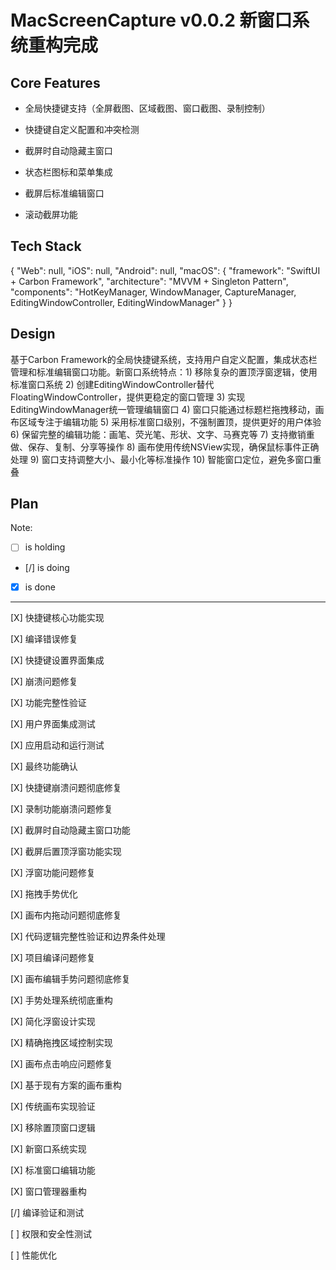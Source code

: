 # MacScreenCapture v0.0.2 新窗口系统重构完成

## Core Features

- 全局快捷键支持（全屏截图、区域截图、窗口截图、录制控制）

- 快捷键自定义配置和冲突检测

- 截屏时自动隐藏主窗口

- 状态栏图标和菜单集成

- 截屏后标准编辑窗口

- 滚动截屏功能

## Tech Stack

{
  "Web": null,
  "iOS": null,
  "Android": null,
  "macOS": {
    "framework": "SwiftUI + Carbon Framework",
    "architecture": "MVVM + Singleton Pattern",
    "components": "HotKeyManager, WindowManager, CaptureManager, EditingWindowController, EditingWindowManager"
  }
}

## Design

基于Carbon Framework的全局快捷键系统，支持用户自定义配置，集成状态栏管理和标准编辑窗口功能。新窗口系统特点：1) 移除复杂的置顶浮窗逻辑，使用标准窗口系统 2) 创建EditingWindowController替代FloatingWindowController，提供更稳定的窗口管理 3) 实现EditingWindowManager统一管理编辑窗口 4) 窗口只能通过标题栏拖拽移动，画布区域专注于编辑功能 5) 采用标准窗口级别，不强制置顶，提供更好的用户体验 6) 保留完整的编辑功能：画笔、荧光笔、形状、文字、马赛克等 7) 支持撤销重做、保存、复制、分享等操作 8) 画布使用传统NSView实现，确保鼠标事件正确处理 9) 窗口支持调整大小、最小化等标准操作 10) 智能窗口定位，避免多窗口重叠

## Plan

Note: 

- [ ] is holding
- [/] is doing
- [X] is done

---

[X] 快捷键核心功能实现

[X] 编译错误修复

[X] 快捷键设置界面集成

[X] 崩溃问题修复

[X] 功能完整性验证

[X] 用户界面集成测试

[X] 应用启动和运行测试

[X] 最终功能确认

[X] 快捷键崩溃问题彻底修复

[X] 录制功能崩溃问题修复

[X] 截屏时自动隐藏主窗口功能

[X] 截屏后置顶浮窗功能实现

[X] 浮窗功能问题修复

[X] 拖拽手势优化

[X] 画布内拖动问题彻底修复

[X] 代码逻辑完整性验证和边界条件处理

[X] 项目编译问题修复

[X] 画布编辑手势问题彻底修复

[X] 手势处理系统彻底重构

[X] 简化浮窗设计实现

[X] 精确拖拽区域控制实现

[X] 画布点击响应问题修复

[X] 基于现有方案的画布重构

[X] 传统画布实现验证

[X] 移除置顶窗口逻辑

[X] 新窗口系统实现

[X] 标准窗口编辑功能

[X] 窗口管理器重构

[/] 编译验证和测试

[ ] 权限和安全性测试

[ ] 性能优化
